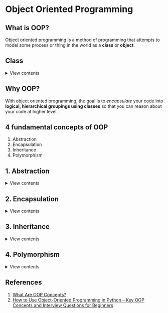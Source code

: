# Object Oriented Programming

## What is OOP?
Object oriented programming is a method of programming that attempts to model some process or thing in the world as a **class** or **object**.

## Class

<details>
<summary>View contents</summary>

**Class:** - A blueprint for objects. Classes can contain methods (functions) and attributes (simmilar to keys in a object or dict).

### Instance

**Instance:** - Objects that are constructed from a class blueprint that contain their class's methods and properties.

**Instantiating:** Creating an object that is an instance of a class is called instantiating a class.

### Creating a Class

**In Python:**

```py

# vehicle.py
# _name - private variable or private property or method
# __name - 

class Vehicle:
  def __init__(self, make, model, year):
    self.make = make
    self.model = model
    self.year = year

car = Vehicle('Audi', '45d', 2018)

```

`Classes in Python can have a special __init__ method, which gets called every time you create an instance of the class (instantiate). The self keyword refers to the current class instance.`

**In Javascript:**

```js

class Vehicle {
  constructor(make, model, year) {
    this.make = make
    this.model = model
    this.year = year
  }
}

car = new Vehicle('Audi', '45d', 2018)

```
  
</details>

## Why OOP?

With object oriented programming, the goal is to *encapsulate* your code into **logical, hierarchical groupings using classes** so that you can reason about your code at higher level.

## 4 fundamental concepts of OOP

1. Abstraction
2. Encapsulation
3. Inheritance
4. Polymorphism

## 1. Abstraction

<details>
<summary>View contents</summary>

**Abstraction:** - Abstraction captures the essential attributes and behavior based on the context, while ignores the irrelvent information.

For example, the essential attributes and behavior for a student from the perspective of academic:

Attributes: (Course Name, Grade, Student ID, etc.)
Behavior: (Studying, Doing Assignments, Attending Lectures, etc.)

But the hobby of a student or the favorite sports of a student is not important here.
  
</details>

## 2. Encapsulation

<details>
<summary>View contents</summary>

**Encapsulation** - Encapsulation means a sort capsule that contains something inside, some of which can be accessed from outside and some of which cannot. In programming, encapsulation means the practice of keeping fields within a class private, then providing access to those fields via public methods (e.g. getter and setter methods).

**Example:** 
* Let designing a Deck class, we make cards a private attribute (a list)
* The length of the cards should be accessed via a public method called count() --i.e. Deck.count()
  
</details>

## 3. Inheritance

<details>
<summary>View contents</summary>

**Inheritance:** A key feature of OOP is the ability to define a class which inherits from another class (a "base" or "parent" class).

**Example:**

**In Python:**

```py
class User:
    active_users = 0

    def __init__(self, first_name: str, last_name: str, age: int = 18):
        self._first_name = first_name  # instance variable
        self._last_name = last_name  # instance variable
        self.__age = age

    def __repr__(self):
        return f"{self._first_name} is {self.__age}."
        
    # def __str__(self):
    #     return f"{self._first_name} is {self.__age}."

    @property
    def full_name(self):
        return f"{self._first_name} {self._last_name}"

    @full_name.setter
    def full_name(self, name):
        self._first_name, self._last_name = name.split(' ')

    @classmethod
    def display_active_users(cls):
        return f"There are currently {cls.active_users} active users"

    def description(self):
        return f"{self._first_name} is a general user."

    def birthday(self):
        self.__age += 1
        return f"Happy {self.__age}th, {self._first_name}"

    def login(self):
        User.active_users += 1

    def logout(self):
        User.active_users -= 1
        return f"{self._first_name} has logged out"


class Moderator(User):
    def __init__(self, first_name, last_name, community):
        super().__init__(first_name, last_name)
        self.__community = community

    # override method
    def description(self):
        return f"{self._first_name} is a moderator."

    def remove_post(self):
        return f"{self.full_name} removed a post from the {self.__community} community"


generalUser = User('Foyez', 'Ahmed')
moderator = Moderator('Sohel', 'Mahmud', 'cricket')

print(generalUser)

print(generalUser.__dict__)
print(moderator.__dict__)
print()

print(generalUser.full_name)

generalUser.full_name = 'Manam Ahmed'
print(generalUser.full_name)
print()

print(generalUser.description())
print(moderator.description())
print()

generalUser.login()
print(User.display_active_users())

print(moderator.remove_post())
```

**In Javascript:**

```js
// Class syntax or syntactical sugar
// myPerson --> Person.prototype --> Object.prototype --> null

const activeUsers = Symbol('activeUsers')

class User {
  constructor(firstName, lastName, age = 18) {
    User[activeUsers] = 0
    this._firstName = firstName // instance variable
    this._lastName = lastName
    this._age = age
  }

  get fullName() {
    return `${this._firstName} ${this._lastName}`
  }

  set fullName(name) {
    ;[this._firstName, this._lastName] = name.split(' ')
  }

  static display_active_users() {
    return `There are currently ${User[activeUsers]} active users`
  }

  description() {
    return `${this._firstName} is a general user.`
  }

  birthday() {
    this._age += 1
    return `Happy ${this._age}th, ${this._firstName}`
  }

  login() {
    User[activeUsers] += 1
  }

  logout() {
    User[activeUsers] -= 1
    return `${this._firstName} has logged out`
  }
}

class Moderator extends User {
  // js isn't strict about arity
  constructor(firstName, community) {
    super(firstName)
    this._community = community
  }

  // override method
  description() {
    return `${this._firstName} is a moderator.`
  }

  remove_post() {
    return `${this.fullName} removed a post from the ${this._community} community`
  }
}

generalUser = new User('Foyez', 'Ahmed', 20)
moderator = new Moderator('Sohel', 'cricket')

console.log(generalUser.fullName)

generalUser.fullName = 'Manam Ahmed'
console.log(generalUser.fullName)
console.log()

console.log(generalUser.description())
console.log(moderator.description())
console.log()

console.log(generalUser.birthday())
console.log(moderator.birthday())
console.log()

generalUser.login()
console.log(User.display_active_users())

console.log(moderator.remove_post())
```

</details>

## 4. Polymorphism

<details>
<summary>View contents</summary>

**Polymorphism:** The ability of an object to have different or many (poly) forms (morph) depending on the context.

**Example 1: The same class method works in a similar way for different classes**

```py
Cat.speak() # meow
Dog.speak() # woof
Human.speak() # yo
```

At a high level the `speak()` method doing the same thing, but at a low level the implementation of the method is totally different.

**Example 2: The operation works for different kinds of objects**

```py
sample_list = [1, 2, 3]
sample_tuple = (1, 2, 3)
sample_string = 'awesome'

len(sample_list)
len(sample_tuple)
len(sample_string)
```

## Polymorphism & Inheritance

**1. The same class method works in a similar way for different classes**
A common implementation of this is to have a method in a base (or parent) class that is overriden by a subclass. This is called method **overridening**.
The same class method means that it have the same method signature (same name, same arguments & same return types).

* Each subclass will have a different implementation of the method.
* If the method is not implemented in the subclass, the version in the parent class is called instead.

```py
class Animal():
  def speak(self):
    raise NotImplementedError('Subclass needs to implement this method')

class Dog(Animal):
  def speak(self):
    return 'woof'

class Cat(Animal):
  def speak(self):
    return 'meow'

class Fish(Animal):
  pass

d = Dog()
print(d.speak())

f = Fish()
print(f.speak())
```

**2. (Polymorphism) The same operation works for different kinds of objects**

```py
8 + 2 # 10
'8' + '2' # 82
```
  
</details>

## References

1. [What Are OOP Concepts?](https://stackify.com/oops-concepts-in-java/)
2. [How to Use Object-Oriented Programming in Python – Key OOP Concepts and Interview Questions for Beginners](https://www.freecodecamp.org/news/object-oriented-programming-in-python-interview-questions/)
